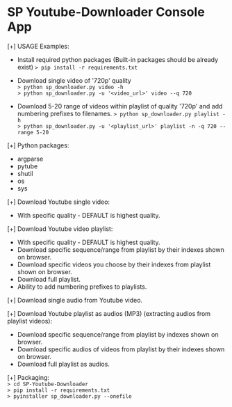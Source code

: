 # SP Youtube-Downloader Console App

[+] USAGE Examples:<br />
- Install required python packages (Built-in packages should be already exist)
`> pip install -r requirements.txt`<br />
- Download single video of '720p' quality<br />
`> python sp_downloader.py video -h`<br />
`> python sp_downloader.py -u '<video_url>' video --q 720`<br />

- Download 5-20 range of videos within playlist of quality '720p' and add numbering prefixes to filenames.
`> python sp_downloader.py playlist -h`<br />
`> python sp_downloader.py -u '<playlist_url>' playlist -n -q 720 --range 5-20`<br />


[+] Python packages:
- argparse
- pytube
- shutil
- os
- sys

[+] Download Youtube single video:
- With specific quality - DEFAULT is highest quality.

[+] Download Youtube video playlist:
- With specific quality - DEFAULT is highest quality.
- Download specific sequence/range from playlist by their indexes shown on browser.
- Download specific videos you choose by their indexes from playlist shown on browser.
- Download full playlist.
- Ability to add numbering prefixes to playlists.

[+] Download single audio from Youtube video.

[+] Download Youtube playlist as audios (MP3) (extracting audios from playlist videos):
- Download specific sequence/range from playlist by indexes shown on browser.
- Download specific audios of videos from playlist by their indexes shown on browser.
- Download full playlist as audios.

[+] Packaging:<br />
`> cd SP-Youtube-Downloader`<br />
`> pip install -r requirements.txt`<br />
`> pyinstaller sp_downloader.py --onefile`<br />
